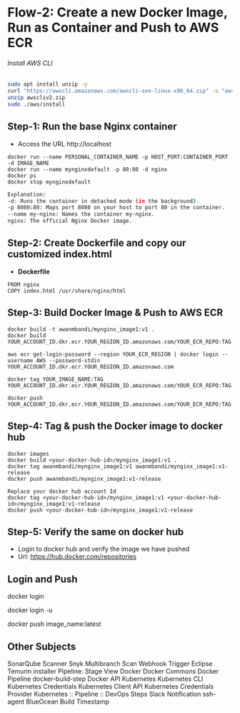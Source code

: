 # Flow-2: Create a new Docker Image, Run as Container and Push to AWS ECR
###### Install AWS CLI 
```bash
sudo apt install unzip -y
curl "https://awscli.amazonaws.com/awscli-exe-linux-x86_64.zip" -o "awscliv2.zip"
unzip awscliv2.zip
sudo ./aws/install
```

## Step-1: Run the base Nginx container
- Access the URL http://localhost
```
docker run --name PERSONAL_CONTAINER_NAME -p HOST_PORT:CONTAINER_PORT -d IMAGE_NAME
docker run --name mynginxdefault -p 80:80 -d nginx
docker ps
docker stop mynginxdefault
```

```bash
Explanation:
-d: Runs the container in detached mode (in the background).
-p 8080:80: Maps port 8080 on your host to port 80 in the container.
--name my-nginx: Names the container my-nginx.
nginx: The official Nginx Docker image.
```

## Step-2: Create Dockerfile and copy our customized index.html
- **Dockerfile**
```
FROM nginx
COPY index.html /usr/share/nginx/html
```

## Step-3: Build Docker Image & Push to AWS ECR
```
docker build -t awanmbandi/mynginx_image1:v1 .
docker build YOUR_ACCOUNT_ID.dkr.ecr.YOUR_REGION_ID.amazonaws.com/YOUR_ECR_REPO:TAG

aws ecr get-login-password --region YOUR_ECR_REGION | docker login --username AWS --password-stdin YOUR_ACCOUNT_ID.dkr.ecr.YOUR_REGION_ID.amazonaws.com

docker tag YOUR_IMAGE_NAME:TAG YOUR_ACCOUNT_ID.dkr.ecr.YOUR_REGION_ID.amazonaws.com/YOUR_ECR_REPO:TAG

docker push YOUR_ACCOUNT_ID.dkr.ecr.YOUR_REGION_ID.amazonaws.com/YOUR_ECR_REPO:TAG
```

## Step-4: Tag & push the Docker image to docker hub
```
docker images
docker build <your-docker-hub-id>/mynginx_image1:v1 .
docker tag awanmbandi/mynginx_image1:v1 awanmbandi/mynginx_image1:v1-release
docker push awanmbandi/mynginx_image1:v1-release

Replace your docker hub account Id
docker tag <your-docker-hub-id>/mynginx_image1:v1 <your-docker-hub-id>/mynginx_image1:v1-release
docker push <your-docker-hub-id>/mynginx_image1:v1-release
```
## Step-5: Verify the same on docker hub
- Login to docker hub and verify the image we have pushed
- Url: https://hub.docker.com/repositories

## Login and Push
docker login

docker login -u <username>

docker push image_name:latest


## Other Subjects
SonarQube Scanner
Snyk
Multibranch Scan Webhook Trigger
Eclipse Temurin installer
Pipeline: Stage View
Docker
Docker Commons
Docker Pipeline
docker-build-step
Docker API
Kubernetes
Kubernetes CLI
Kubernetes Credentials
Kubernetes Client API
Kubernetes Credentials Provider
Kubernetes :: Pipeline :: DevOps Steps
Slack Notification
ssh-agent
BlueOcean
Build Timestamp